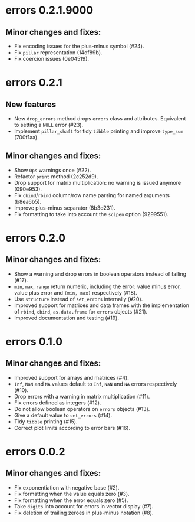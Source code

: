 # errors 0.2.1.9000

## Minor changes and fixes:

* Fix encoding issues for the plus-minus symbol (#24).
* Fix `pillar` representation (14df89b).
* Fix coercion issues (0e04519).

# errors 0.2.1

## New features

* New `drop_errors` method drops `errors` class and attributes. Equivalent to setting a `NULL` error (#23).
* Implement `pillar_shaft` for tidy `tibble` printing and improve `type_sum` (700f1aa).

## Minor changes and fixes:

* Show `Ops` warnings once (#22).
* Refactor `print` method (2c252d9).
* Drop support for matrix multiplication: no warning is issued anymore (090e953).
* Fix `cbind`/`rbind` column/row name parsing for named arguments (b8ea6b5).
* Improve plus-minus separator (8b3d231).
* Fix formatting to take into account the `scipen` option (9299551).

# errors 0.2.0

## Minor changes and fixes:

* Show a warning and drop errors in boolean operators instead of failing (#17).
* `min`, `max`, `range` return numeric, including the error: value minus error, value plus error and `(min, max)` respectively (#18).
* Use `structure` instead of `set_errors` internally (#20).
* Improved support for matrices and data frames with the implementation of `rbind`, `cbind`, `as.data.frame` for `errors` objects (#21).
* Improved documentation and testing (#19).

# errors 0.1.0

## Minor changes and fixes:

* Improved support for arrays and matrices (#4).
* `Inf`, `NaN` and `NA` values default to `Inf`, `NaN` and `NA` errors respectively (#10).
* Drop errors with a warning in matrix multiplication (#11).
* Fix errors defined as integers (#12).
* Do not allow boolean operators on `errors` objects (#13).
* Give a default value to `set_errors` (#14).
* Tidy `tibble` printing (#15).
* Correct plot limits according to error bars (#16).

# errors 0.0.2

## Minor changes and fixes:

* Fix exponentiation with negative base (#2).
* Fix formatting when the value equals zero (#3).
* Fix formatting when the error equals zero (#5).
* Take `digits` into account for errors in vector display (#7).
* Fix deletion of trailing zeroes in plus-minus notation (#8).
